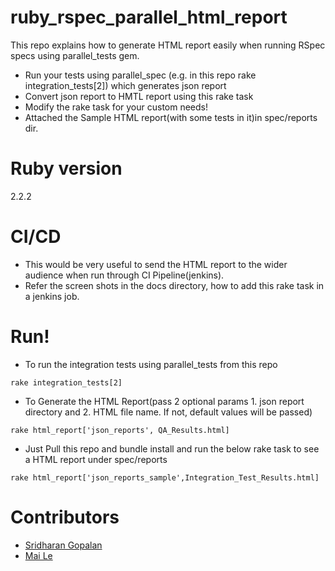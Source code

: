 ruby_rspec_parallel_html_report
===============================

This repo explains how to generate HTML report easily when running RSpec specs using parallel_tests gem.
- Run your tests using parallel_spec (e.g. in this repo rake integration_tests[2]) which generates json report
- Convert json report to HMTL report using this rake task
- Modify the rake task for your custom needs!
- Attached the Sample HTML report(with some tests in it)in spec/reports dir.


Ruby version
===========
   2.2.2

CI/CD
=====
- This would be very useful to send the HTML report to the wider audience when run through CI Pipeline(jenkins).
- Refer the screen shots in the docs directory, how to add this rake task in a jenkins job.

Run!
====
- To run the integration tests using parallel_tests from this repo
```
rake integration_tests[2]
```
- To Generate the HTML Report(pass 2 optional params 1. json report directory and 2. HTML file name. If not, default values will be passed)
```
rake html_report['json_reports', QA_Results.html]
```
- Just Pull this repo and bundle install and run the below rake task to see a HTML report under spec/reports
```
rake html_report['json_reports_sample',Integration_Test_Results.html]
```

Contributors
============
- [Sridharan Gopalan](https://github.com/sridgma)
- [Mai Le](https://github.com/lmle)
